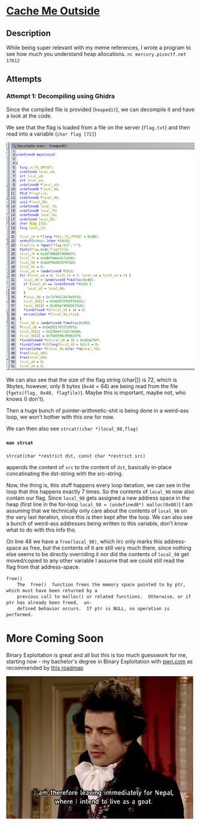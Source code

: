 # [Cache Me Outside](https://play.picoctf.org/practice/challenge/146?category=6&page=1)

## Description
While being super relevant with my meme references, I wrote a program to see how much you understand heap allocations. `nc mercury.picoctf.net 17612`

## Attempts

### Attempt 1: Decompiling using Ghidra
Since the compiled file is provided (`heapedit`), we can decompile it and have a look at the code.

We see that the flag is loaded from a file on the server (`flag.txt`) and then read into a variable (`char flag [72]`)

![decompiled code](./imgs/decompiled.png)


We can also see that the size of the flag string (char[]) is 72, which is 9bytes, however, only 8 bytes (`0x40` = 64) are being read from the file (`fgets(flag, 0x40, flagfile)`). Maybe this is important, maybe not, who knows (I don't).

Then a huge bunch of pointer-arithmetic-shit is being done in a weird-ass loop, we won't bother with this one for now.

We can then also see `strcat((char *)local_98,flag)`

#### `man strcat`
`strcat(char *restrict dst, const char *restrict src)`

appends the content of `src` to the content of `dst`, basically in-place concatinating the dst-string with the src-string.

Now, the thing is, this stuff happens every loop iteration, we can see in the loop that this happens exactly 7 times.
So the contents of `local_98` now also contain our flag. Since `local_98` gets assigned a new address space in the heap (first line in the for-loop `local_98 = (undefined8*) malloc(0x80)`) I am assuming that we technically only care about the contents of `local_98` on the very last iteration, since this is then kept after the loop.
We can also see a bunch of weird-ass addresses being written to this variable, don't know what to do with this info tho.

On line 48 we have a `free(local_98)`, which iirc only marks this address-space as free, but the contents of it are still very much there, since nothing else seems to be directly overriding it nor did the contents of `local_98` get moved/copied to any other variable I assume that we could still read the flag from that address-space.

```
free()
    The  free()  function frees the memory space pointed to by ptr, which must have been returned by a
    previous call to malloc() or related functions.  Otherwise, or if ptr has already been freed,  un‐
    defined behavior occurs.  If ptr is NULL, no operation is performed.
```

# More Coming Soon
Binary Exploitation is great and all but this is too much guesswork for me, starting now - my bachelor's degree in Binary Exploitation with [pwn.com](https://pwn.com) as recommended by [this roadmap](https://www.hoppersroppers.org/roadmap/training/pwning.html)

![](./imgs/meme.jpg)

